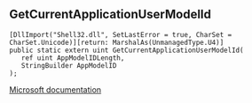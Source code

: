 ## GetCurrentApplicationUserModelId

```
[DllImport("Shell32.dll", SetLastError = true, CharSet = CharSet.Unicode)][return: MarshalAs(UnmanagedType.U4)]
public static extern uint GetCurrentApplicationUserModelId(
   ref uint AppModelIDLength,
   StringBuilder AppModelID
);
```

[Microsoft documentation](https://docs.microsoft.com/en-us/windows/win32/api/shellapi/nf-shellapi-getcurrentapplicationusermodelid)
